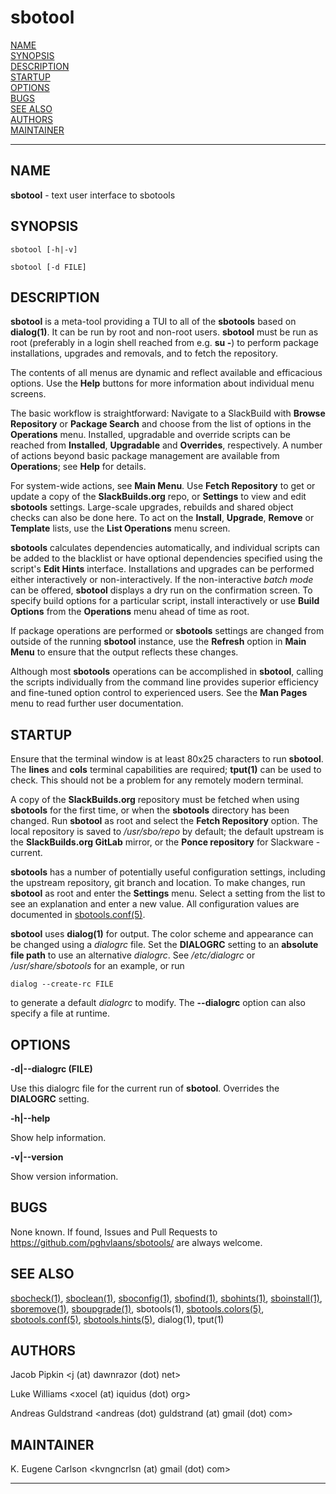 # sbotool

[NAME](#name)\
[SYNOPSIS](#synopsis)\
[DESCRIPTION](#description)\
[STARTUP](#startup)\
[OPTIONS](#options)\
[BUGS](#bugs)\
[SEE ALSO](#see-also)\
[AUTHORS](#authors)\
[MAINTAINER](#maintainer)

------------------------------------------------------------------------

## NAME

**sbotool** - text user interface to sbotools

## SYNOPSIS

    sbotool [-h|-v]

    sbotool [-d FILE]

## DESCRIPTION

**sbotool** is a meta-tool providing a TUI to all of the **sbotools**
based on **dialog(1)**. It can be run by root and non-root users.
**sbotool** must be run as root (preferably in a login shell reached
from e.g. **su -**) to perform package installations, upgrades and
removals, and to fetch the repository.

The contents of all menus are dynamic and reflect available and
efficacious options. Use the **Help** buttons for more information about
individual menu screens.

The basic workflow is straightforward: Navigate to a SlackBuild with
**Browse Repository** or **Package Search** and choose from the list of
options in the **Operations** menu. Installed, upgradable and override
scripts can be reached from **Installed**, **Upgradable** and
**Overrides**, respectively. A number of actions beyond basic package
management are available from **Operations**; see **Help** for details.

For system-wide actions, see **Main Menu**. Use **Fetch Repository** to
get or update a copy of the **SlackBuilds.org** repo, or **Settings** to
view and edit **sbotools** settings. Large-scale upgrades, rebuilds and
shared object checks can also be done here. To act on the **Install**,
**Upgrade**, **Remove** or **Template** lists, use the **List
Operations** menu screen.

**sbotools** calculates dependencies automatically, and individual
scripts can be added to the blacklist or have optional dependencies
specified using the script's **Edit Hints** interface. Installations and
upgrades can be performed either interactively or non-interactively. If
the non-interactive *batch mode* can be offered, **sbotool** displays a
dry run on the confirmation screen. To specify build options for a
particular script, install interactively or use **Build Options** from
the **Operations** menu ahead of time as root.

If package operations are performed or **sbotools** settings are changed
from outside of the running **sbotool** instance, use the **Refresh**
option in **Main Menu** to ensure that the output reflects these
changes.

Although most **sbotools** operations can be accomplished in
**sbotool**, calling the scripts individually from the command line
provides superior efficiency and fine-tuned option control to
experienced users. See the **Man Pages** menu to read further user
documentation.

## STARTUP

Ensure that the terminal window is at least 80x25 characters to run
**sbotool**. The **lines** and **cols** terminal capabilities are
required; **tput(1)** can be used to check. This should not be a problem
for any remotely modern terminal.

A copy of the **SlackBuilds.org** repository must be fetched when using
**sbotools** for the first time, or when the **sbotools** directory has
been changed. Run **sbotool** as root and select the **Fetch
Repository** option. The local repository is saved to */usr/sbo/repo* by
default; the default upstream is the **SlackBuilds.org GitLab** mirror,
or the **Ponce repository** for Slackware -current.

**sbotools** has a number of potentially useful configuration settings,
including the upstream repository, git branch and location. To make
changes, run **sbotool** as root and enter the **Settings** menu. Select
a setting from the list to see an explanation and enter a new value. All
configuration values are documented in [sbotools.conf(5)](sbotools.conf.5.md).

**sbotool** uses **dialog(1)** for output. The color scheme and
appearance can be changed using a *dialogrc* file. Set the **DIALOGRC**
setting to an **absolute file path** to use an alternative *dialogrc*.
See */etc/dialogrc* or */usr/share/sbotools* for an example, or run

    dialog --create-rc FILE

to generate a default *dialogrc* to modify. The **\--dialogrc** option
can also specify a file at runtime.

## OPTIONS

**-d\|\--dialogrc (FILE)**

Use this dialogrc file for the current run of **sbotool**. Overrides the
**DIALOGRC** setting.

**-h\|\--help**

Show help information.

**-v\|\--version**

Show version information.

## BUGS

None known. If found, Issues and Pull Requests to
<https://github.com/pghvlaans/sbotools/> are always welcome.

## SEE ALSO

[sbocheck(1)](sbocheck.1.md), [sboclean(1)](sboclean.1.md), [sboconfig(1)](sboconfig.1.md), [sbofind(1)](sbofind.1.md), [sbohints(1)](sbohints.1.md),
[sboinstall(1)](sboinstall.1.md), [sboremove(1)](sboremove.1.md), [sboupgrade(1)](sboupgrade.1.md), sbotools(1),
[sbotools.colors(5)](sbotools.colors.5.md), [sbotools.conf(5)](sbotools.conf.5.md), [sbotools.hints(5)](sbotools.hints.5.md), dialog(1),
tput(1)

## AUTHORS

Jacob Pipkin \<j (at) dawnrazor (dot) net\>

Luke Williams \<xocel (at) iquidus (dot) org\>

Andreas Guldstrand \<andreas (dot) guldstrand (at) gmail (dot) com\>

## MAINTAINER

K. Eugene Carlson \<kvngncrlsn (at) gmail (dot) com\>

------------------------------------------------------------------------
